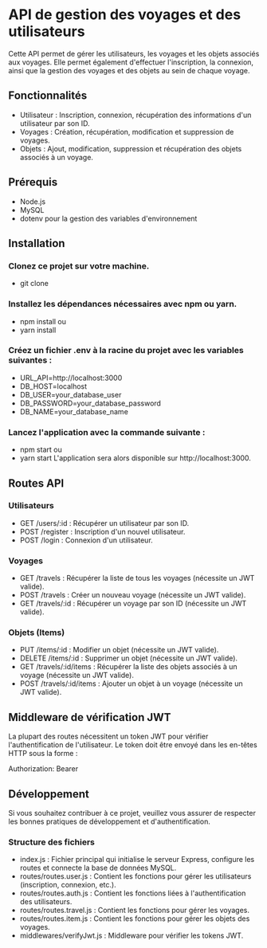 # API de gestion des voyages et des utilisateurs

Cette API permet de gérer les utilisateurs, les voyages et les objets associés aux voyages. Elle permet également d'effectuer l'inscription, la connexion, ainsi que la gestion des voyages et des objets au sein de chaque voyage.

## Fonctionnalités

-   Utilisateur : Inscription, connexion, récupération des informations d'un utilisateur par son ID.
-   Voyages : Création, récupération, modification et suppression de voyages.
-   Objets : Ajout, modification, suppression et récupération des objets associés à un voyage.

## Prérequis

-   Node.js
-   MySQL
-   dotenv pour la gestion des variables d'environnement

## Installation

### Clonez ce projet sur votre machine.

-   git clone <url-du-repository>

### Installez les dépendances nécessaires avec npm ou yarn.

-   npm install
    ou
-   yarn install

### Créez un fichier .env à la racine du projet avec les variables suivantes :

-   URL_API=http://localhost:3000
-   DB_HOST=localhost
-   DB_USER=your_database_user
-   DB_PASSWORD=your_database_password
-   DB_NAME=your_database_name

### Lancez l'application avec la commande suivante :

-   npm start
    ou
-   yarn start
    L'application sera alors disponible sur http://localhost:3000.

## Routes API

### Utilisateurs

-   GET /users/:id : Récupérer un utilisateur par son ID.
-   POST /register : Inscription d'un nouvel utilisateur.
-   POST /login : Connexion d'un utilisateur.

### Voyages

-   GET /travels : Récupérer la liste de tous les voyages (nécessite un JWT valide).
-   POST /travels : Créer un nouveau voyage (nécessite un JWT valide).
-   GET /travels/:id : Récupérer un voyage par son ID (nécessite un JWT valide).

### Objets (Items)

-   PUT /items/:id : Modifier un objet (nécessite un JWT valide).
-   DELETE /items/:id : Supprimer un objet (nécessite un JWT valide).
-   GET /travels/:id/items : Récupérer la liste des objets associés à un voyage (nécessite un JWT valide).
-   POST /travels/:id/items : Ajouter un objet à un voyage (nécessite un JWT valide).

## Middleware de vérification JWT

La plupart des routes nécessitent un token JWT pour vérifier l'authentification de l'utilisateur. Le token doit être envoyé dans les en-têtes HTTP sous la forme :

Authorization: Bearer <token>

## Développement

Si vous souhaitez contribuer à ce projet, veuillez vous assurer de respecter les bonnes pratiques de développement et d'authentification.

### Structure des fichiers

-   index.js : Fichier principal qui initialise le serveur Express, configure les routes et connecte la base de données MySQL.
-   routes/routes.user.js : Contient les fonctions pour gérer les utilisateurs (inscription, connexion, etc.).
-   routes/routes.auth.js : Contient les fonctions liées à l'authentification des utilisateurs.
-   routes/routes.travel.js : Contient les fonctions pour gérer les voyages.
-   routes/routes.item.js : Contient les fonctions pour gérer les objets des voyages.
-   middlewares/verifyJwt.js : Middleware pour vérifier les tokens JWT.
